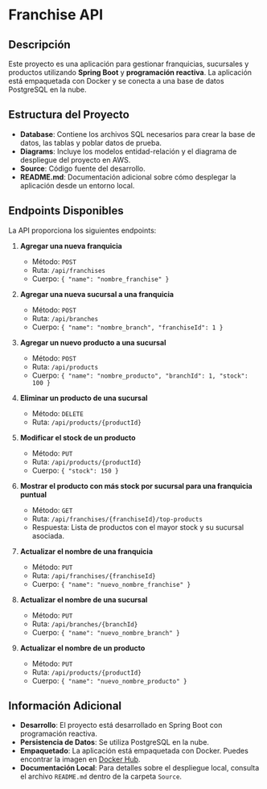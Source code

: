 # Franchise API

## Descripción

Este proyecto es una aplicación para gestionar franquicias, sucursales y productos utilizando **Spring Boot** y **programación reactiva**. La aplicación está empaquetada con Docker y se conecta a una base de datos PostgreSQL en la nube. 

## Estructura del Proyecto

- **Database**: Contiene los archivos SQL necesarios para crear la base de datos, las tablas y poblar datos de prueba.
- **Diagrams**: Incluye los modelos entidad-relación y el diagrama de despliegue del proyecto en AWS.
- **Source**: Código fuente del desarrollo.
- **README.md**: Documentación adicional sobre cómo desplegar la aplicación desde un entorno local.

## Endpoints Disponibles

La API proporciona los siguientes endpoints:

1. **Agregar una nueva franquicia**
   - Método: `POST`
   - Ruta: `/api/franchises`
   - Cuerpo: `{ "name": "nombre_franchise" }`

2. **Agregar una nueva sucursal a una franquicia**
   - Método: `POST`
   - Ruta: `/api/branches`
   - Cuerpo: `{ "name": "nombre_branch", "franchiseId": 1 }`

3. **Agregar un nuevo producto a una sucursal**
   - Método: `POST`
   - Ruta: `/api/products`
   - Cuerpo: `{ "name": "nombre_producto", "branchId": 1, "stock": 100 }`

4. **Eliminar un producto de una sucursal**
   - Método: `DELETE`
   - Ruta: `/api/products/{productId}`

5. **Modificar el stock de un producto**
   - Método: `PUT`
   - Ruta: `/api/products/{productId}`
   - Cuerpo: `{ "stock": 150 }`

6. **Mostrar el producto con más stock por sucursal para una franquicia puntual**
   - Método: `GET`
   - Ruta: `/api/franchises/{franchiseId}/top-products`
   - Respuesta: Lista de productos con el mayor stock y su sucursal asociada.

7. **Actualizar el nombre de una franquicia**
   - Método: `PUT`
   - Ruta: `/api/franchises/{franchiseId}`
   - Cuerpo: `{ "name": "nuevo_nombre_franchise" }`

8. **Actualizar el nombre de una sucursal**
   - Método: `PUT`
   - Ruta: `/api/branches/{branchId}`
   - Cuerpo: `{ "name": "nuevo_nombre_branch" }`

9. **Actualizar el nombre de un producto**
   - Método: `PUT`
   - Ruta: `/api/products/{productId}`
   - Cuerpo: `{ "name": "nuevo_nombre_producto" }`

## Información Adicional

- **Desarrollo**: El proyecto está desarrollado en Spring Boot con programación reactiva.
- **Persistencia de Datos**: Se utiliza PostgreSQL en la nube.
- **Empaquetado**: La aplicación está empaquetada con Docker. Puedes encontrar la imagen en [Docker Hub](https://hub.docker.com/r/temp2010/franchise-api).
- **Documentación Local**: Para detalles sobre el despliegue local, consulta el archivo `README.md` dentro de la carpeta `Source`.
